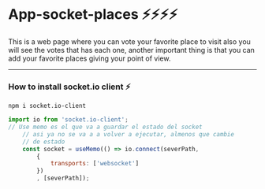 
# App-socket-places :zap::zap::zap::zap:

This is a web page where you can vote your favorite place to visit also you will see the votes that has each one, another important thing is that you can add your favorite places giving your point of view.

---

### How to install socket.io client :zap:

```
npm i socket.io-client
```

```javascript
import io from 'socket.io-client';
// Use memo es el que va a guardar el estado del socket
    // asi ya no se va a a volver a ejecutar, almenos que cambie
    // de estado
    const socket = useMemo(() => io.connect(severPath,
        {
            transports: ['websocket']
        })
        , [severPath]);

```